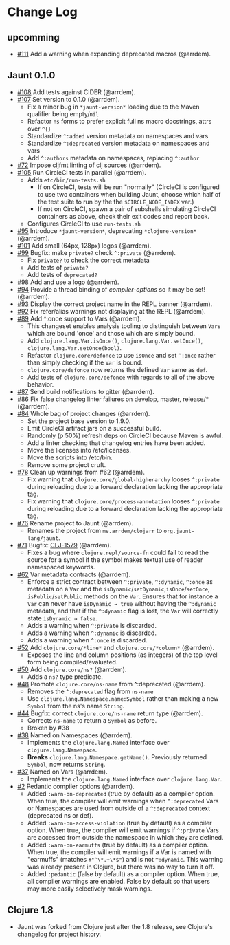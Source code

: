 # Change Log

## upcomming
- [#111](https://github.com/jaunt-lang/jaunt/pull/111) Add a warning when expanding deprecated macros (@arrdem).

## Jaunt 0.1.0
- [#108](https://github.com/jaunt-lang/jaunt/pull/108) Add tests against CIDER (@arrdem).
- [#107](https://github.com/jaunt-lang/jaunt/pull/107) Set version to 0.1.0 (@arrdem).
  - Fix a minor bug in `*jaunt-version*` loading due to the Maven qualifier being empty/`nil`
  - Refactor `ns` forms to prefer explicit full ns macro docstrings, attrs over `^{}`
  - Standardize `^:added` version metadata on namespaces and vars
  - Standardize `^:deprecated` version metadata on namespaces and vars
  - Add `^:authors` metadata on namespaces, replacing `^:author`
- [#72](https://github.com/jaunt-lang/jaunt/pull/72) Impose cljfmt linting of clj sources (@arrdem).
- [#105](https://github.com/jaunt-lang/jaunt/pull/105) Run CircleCI tests in parallel (@arrdem).
  - Adds `etc/bin/run-tests.sh`
    - If on CircleCI, tests will be run "normally" (CircleCI is configured to use two containers
      when building Jaunt, choose which half of the test suite to run by the the
      `$CIRCLE_NODE_INDEX` var.)
    - If not on CircleCI, spawn a pair of subshells simulating CircleCI containers as above, check
      their exit codes and report back.
  - Configures CircleCI to use `run-tests.sh`
- [#95](https://github.com/jaunt-lang/jaunt/pull/95) Introduce `*jaunt-version*`, deprecating `*clojure-version*` (@arrdem).
- [#101](https://github.com/jaunt-lang/jaunt/pull/99) Add small (64px, 128px) logos (@arrdem).
- [#99](https://github.com/jaunt-lang/jaunt/pull/99) Bugfix: make `private?` check `^:private` (@arrdem).
  - Fix `private?` to check the correct metadata
  - Add tests of `private?`
  - Add tests of `deprecated?`
- [#98](https://github.com/jaunt-lang/jaunt/pull/98) Add and use a logo (@arrdem).
- [#94](https://github.com/jaunt-lang/jaunt/pull/94) Provide a thread binding of *compiler-options* so it may be set! (@arrdem).
- [#93](https://github.com/jaunt-lang/jaunt/pull/93) Display the correct project name in the REPL banner (@arrdem).
- [#92](https://github.com/jaunt-lang/jaunt/pull/92) Fix refer/alias warnings not displaying at the REPL (@arrdem).
- [#89](https://github.com/jaunt-lang/jaunt/pull/89) Add ^:once support to Vars (@arrdem).
  - This changeset enables analysis tooling to distinguish between `Var`s which are bound 'once' and
    those which are simply bound.
  - Add `clojure.lang.Var.isOnce()`, `clojure.lang.Var.setOnce()`, `clojure.lang.Var.setOnce(bool)`.
  - Refactor `clojure.core/defonce` to use `isOnce` and set `^:once` rather than simply checking if
    the `Var` is bound.
  - `clojure.core/defonce` now returns the defined `Var` same as `def`.
  - Add tests of `clojure.core/defonce` with regards to all of the above behavior.
- [#87](https://github.com/jaunt-lang/jaunt/pull/87) Send build notifications to gitter (@arrdem).
- [#86](https://github.com/jaunt-lang/jaunt/pull/86) Fix false changelog linter failures on develop, master, release/* (@arrdem).
- [#84](https://github.com/jaunt-lang/jaunt/pull/84) Whole bag of project changes (@arrdem).
  - Set the project base version to 1.9.0.
  - Emit CircleCI artifact jars on a successful build.
  - Randomly (p 50%) refresh deps on CircleCI because Maven is awful.
  - Add a linter checking that changelog entries have been added.
  - Move the licenses into /etc/licenses.
  - Move the scripts into /etc/bin.
  - Remove some project cruft.
- [#78](https://github.com/jaunt-lang/jaunt/pull/78) Clean up warnings from #62 (@arrdem).
  - Fix warning that `clojure.core/global-higherarchy` looses `^:private` during reloading due to a
    forward declaration lacking the appropriate tag.
  - Fix warning that `clojure.core/process-annotation` looses `^:private` during reloading due to a
    forward declaration lacking the appropriate tag.
- [#76](https://github.com/jaunt-lang/jaunt/pull/76) Rename project to Jaunt (@arrdem).
  - Renames the project from `me.arrdem/clojarr` to `org.jaunt-lang/jaunt`.
- [#71](https://github.com/jaunt-lang/jaunt/pull/71) Bugfix: [CLJ-1579](http://dev.clojure.org/jira/browse/CLJ-1579) (@arrdem).
  - Fixes a bug where `clojure.repl/source-fn` could fail to read the source for a symbol if the
    symbol makes textual use of reader namespaced keywords.
- [#62](https://github.com/jaunt-lang/jaunt/pull/62) Var metadata contracts (@arrdem).
  - Enforce a strict contract between `^:private`, `^:dynamic`, `^:once` as metadata on a `Var` and
    the `isDynamic`/`setDynamic`,`isOnce`/`setOnce`, `isPublic`/`setPublic` methods on the
    `Var`. Ensures that for instance a `Var` can never have `isDynamic → true` without having the
    `^:dynamic` metadata, and that if the `^:dynamic` flag is lost, the `Var` will correctly state
    `isDynamic → false`.
  - Adds a warning when `^:private` is discarded.
  - Adds a warning when `^:dynamic` is discarded.
  - Adds a warning when `^:once` is discarded.
- [#52](https://github.com/jaunt-lang/jaunt/pull/52) Add `clojure.core/*line*` and `clojure.core/*column*` (@arrdem).
  - Exposes the line and column positions (as integers) of the top level form being compiled/evaluated.
- [#50](https://github.com/jaunt-lang/jaunt/pull/50) Add `clojure.core/ns?` (@arrdem).
  - Adds a `ns?` type predicate.
- [#48](https://github.com/jaunt-lang/jaunt/pull/48) Promote `clojure.core/ns-name` from ^:deprecated (@arrdem).
  - Removes the `^:deprecated` flag from `ns-name`
  - Use `clojure.lang.Namespace.name:Symbol` rather than making a new `Symbol` from the ns's name `String`.
- [#44](https://github.com/jaunt-lang/jaunt/pull/44) Bugfix: correct `clojure.core/ns-name` return type (@arrdem).
  - Corrects `ns-name` to return a `Symbol` as before.
  - Broken by #38
- [#38](https://github.com/jaunt-lang/jaunt/pull/38) Named on Namespaces (@arrdem).
  - Implements the `clojure.lang.Named` interface over `clojure.lang.Namespace`.
  - **Breaks** `clojure.lang.Namespace.getName()`. Previously returned `Symbol`, now returns `String`.
- [#37](https://github.com/jaunt-lang/jaunt/pull/37) Named on Vars (@arrdem).
  - Implements the `clojure.lang.Named` interface over `clojure.lang.Var`.
- [#2](https://github.com/jaunt-lang/jaunt/pull/2) Pedantic compiler options (@arrdem).
  - Added `:warn-on-deprecated` (true by default) as a compiler option. When true, the compiler will
    emit warnings when `^:deprecated` Vars or Namespaces are used from outside of a `^:deprecated`
    context (deprecated ns or def).
  - Added `:warn-on-access-violation` (true by defautl) as a compiler option. When true, the
    compiler will emit warnings if `^:private` Vars are accessed from outside the namespace in which
    they are defined.
  - Added `:warn-on-earmuffs` (true by default) as a compiler option. When true, the compiler will
    emit warnings if a Var is named with "earmuffs" (matches `#"^\*.+\*$"`) and is not
    `^:dynamic`. This warning was already present in Clojure, but there was no way to turn it off.
  - Added `:pedantic` (false by default) as a compiler option. When true, all compiler warnings are
    enabled. False by default so that users may more easily selectively mask warnings.
  
## Clojure 1.8
- Jaunt was forked from Clojure just after the 1.8 release, see Clojure's changelog for project
  history.
